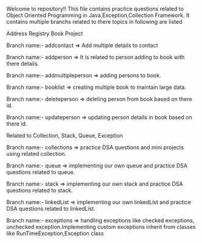 Welcome to repository!!
This file contains practice questions related to Object Oriented Programming in Java,Exception,Collection Framework.
It contains multiple branchs related to there topics in following are listed

Address Registry Book Project

Branch name:- addcontact => Add multiple details to contact 

Branch name:- addperson  => It is related to person adding to book with there details.

Branch name:- addmultipleperson => adding persons to book.

Branch name:- booklist => creating multiple book to maintain large data.

Branch name:- deleteperson => deleting person from book based on there id.

Branch name:- updateperson => updating person details in  book based on there id.



Related to Collection, Stack, Queue, Exception

Branch name:- collections => practice DSA questions and mini projects using related collection.

Branch name:- queue => implementing our own queue and practice DSA questions related to queue.

Branch name:- stack => implementing our own stack and practice DSA questions related to stack.

Branch name:- linkedList => implementing our own linkedList and practice DSA questions related to linkedList.

Branch name:- exceptions => handling exceptions like checked exceptions, unchecked exception.Implementing custom exceptions inherit from  classes like RunTimeException,Exception class
